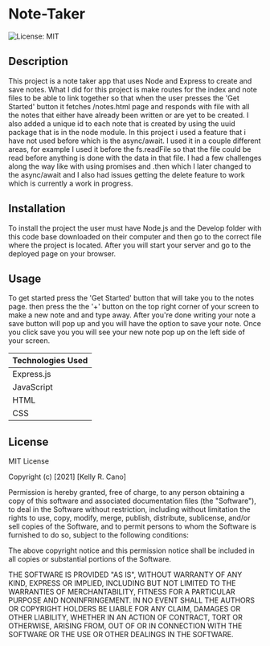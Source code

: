 # Note-Taker

![License: MIT](https://img.shields.io/badge/License-MIT-success.svg)

## Description
This project is a note taker app that uses Node and Express to create and save notes. What I did for this project is make routes for the index and note files to be able to link together so that when the user presses the 'Get Started' button it fetches /notes.html page and responds with file with all the notes that either have already been written or are yet to be created. I also added a unique id to each note that is created by using the uuid package that is in the node module. In this project i used a feature that i have not used before which is the async/await. I used it in a couple different areas, for example I used it before the fs.readFile so that the file could be read before anything is done with the data in that file. I had a few challenges along the way like with using promises and .then which I later changed to the async/await and I also had issues getting the delete feature to work which is currently a work in progress.

## Installation

To install the project the user must have Node.js and the Develop folder with this code base downloaded on their computer and then go to the correct file where the project is located. After you will start your server and go to the deployed page on your browser.

## Usage

To get started press the 'Get Started' button that will take you to the notes page. then press the the '+' button on the top right corner of your screen to make a new note and and type away. After you're done writing your note a save button will pop up and you will have the option to save your note. Once you click save you you will see your new note pop up on the left side of your screen.


| Technologies Used |
| ----------------- |
| Express.js     |
|JavaScript |
| HTML              |
| CSS               |
## License

MIT License

Copyright (c) [2021] [Kelly R. Cano]

Permission is hereby granted, free of charge, to any person obtaining a copy
of this software and associated documentation files (the "Software"), to deal
in the Software without restriction, including without limitation the rights
to use, copy, modify, merge, publish, distribute, sublicense, and/or sell
copies of the Software, and to permit persons to whom the Software is
furnished to do so, subject to the following conditions:

The above copyright notice and this permission notice shall be included in all
copies or substantial portions of the Software.

THE SOFTWARE IS PROVIDED "AS IS", WITHOUT WARRANTY OF ANY KIND, EXPRESS OR
IMPLIED, INCLUDING BUT NOT LIMITED TO THE WARRANTIES OF MERCHANTABILITY,
FITNESS FOR A PARTICULAR PURPOSE AND NONINFRINGEMENT. IN NO EVENT SHALL THE
AUTHORS OR COPYRIGHT HOLDERS BE LIABLE FOR ANY CLAIM, DAMAGES OR OTHER
LIABILITY, WHETHER IN AN ACTION OF CONTRACT, TORT OR OTHERWISE, ARISING FROM,
OUT OF OR IN CONNECTION WITH THE SOFTWARE OR THE USE OR OTHER DEALINGS IN THE
SOFTWARE.
